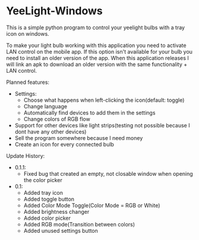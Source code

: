 # YeeLight-Windows
This is a simple python program to control your yeelight bulbs with a tray icon on windows.

To make your light bulb working with this application you need to activate LAN control on the mobile app. If this option isn't available for your bulb you need to install an older version of the app. When this application releases I will link an apk to download an older version with the same functionality + LAN control.

Planned features:
 - Settings:
   - Choose what happens when left-clicking the icon(default: toggle)
   - Change language
   - Automatically find devices to add them in the settings
   - Change colors of RGB flow
 - Support for other devices like light strips(testing not possible because I dont have any other devices)
 - Sell the program somewhere because I need money
 - Create an icon for every connected bulb

Update History:
 - 0.1.1:
   - Fixed bug that created an empty, not closable window when opening the color picker
 - 0.1:
   - Added tray icon
   - Added toggle button
   - Added Color Mode Toggle(Color Mode = RGB or White)
   - Added brightness changer
   - Added color picker
   - Added RGB mode(Transition between colors)
   - Added unused settings button
